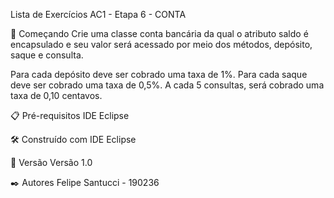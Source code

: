Lista de Exercícios AC1 - Etapa 6 - CONTA

🚀 Começando 
Crie uma classe conta bancária da qual o atributo saldo é encapsulado e seu valor será acessado por meio dos métodos, depósito, saque e consulta.

Para cada depósito deve ser cobrado uma taxa de 1%.
Para cada saque deve ser cobrado uma taxa de 0,5%.
A cada 5 consultas, será cobrado uma taxa de 0,10 centavos.

📋 Pré-requisitos IDE Eclipse

🛠️ Construído com IDE Eclipse

📌 Versão Versão 1.0

✒️ Autores 
Felipe Santucci - 190236
